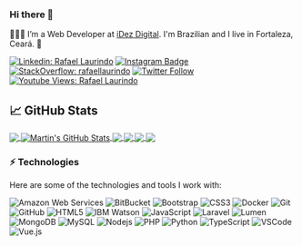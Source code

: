 ### Hi there 👋

<!--
**rafaellaurindo/rafaellaurindo** is a ✨ _special_ ✨ repository because its `README.md` (this file) appears on your GitHub profile.

Here are some ideas to get you started:

- 🔭 I’m currently working on ...
- 🌱 I’m currently learning ...
- 👯 I’m looking to collaborate on ...
- 🤔 I’m looking for help with ...
- 💬 Ask me about ...
- 📫 How to reach me: ...
- 😄 Pronouns: ...
- ⚡ Fun fact: ...
-->

👨🏻‍💻 I’m a Web Developer at [iDez Digital](https://idez.com.br/). I'm Brazilian and I live in Fortaleza, Ceará. 🌴

[![Linkedin: Rafael Laurindo](https://img.shields.io/badge/-RafaelLaurindo-blue?style=flat-square&logo=Linkedin&logoColor=white&link=https://www.linkedin.com/in/rafaellaurindo/)](https://www.linkedin.com/in/rafaellaurindo/)
[![Instagram Badge](https://img.shields.io/badge/-@rafaellaurindo.dev-purple?style=flat-square&logo=instagram&logoColor=white&link=https://instagram.com/rafaellaurindo.dev/)](https://instagram.com/rafaellaurindo.dev)
[![StackOverflow: rafaellaurindo](https://img.shields.io/badge/-Stack%20Overflow-FE7A16?style=flat-square&logo=Stack-Overflow&logoColor=white)](https://stackoverflow.com/users/11035292/rafael-laurindo)
[![Twitter Follow](https://img.shields.io/twitter/follow/_rafaellaurindo?style=social)](https://twitter.com/_rafaellaurindo)
[![Youtube Views: Rafael Laurindo](https://img.shields.io/youtube/channel/views/UC8pOz4KDLlYXx7WrCiJl0PQ?style=social)](http://youtube.com/channel/UC8pOz4KDLlYXx7WrCiJl0PQ)

## &#x1f4c8; GitHub Stats

<a href="https://github.com/rafaellaurindo/rafaellaurindo">
  <img align="center" src="https://github-readme-stats.vercel.app/api/top-langs/?username=rafaellaurindo&hide=java,html,tex&title_color=ffffff&text_color=c9cacc&icon_color=2bbc8a&bg_color=1d1f21&langs_count=3" />
</a>
<a href="https://github.com/rafaellaurindo/rafaellaurindo">
  <img align="center" src="https://github-readme-stats.vercel.app/api?username=rafaellaurindo&show_icons=true&line_height=27&count_private=true&title_color=ffffff&text_color=c9cacc&icon_color=2bbc8a&bg_color=1d1f21" alt="Martin's GitHub Stats" />
</a>

<a href="https://github.com/rafaellaurindo/laravel-telegram-logging">
  <img align="center" src="https://github-readme-stats.vercel.app/api/pin/?username=rafaellaurindo&repo=laravel-telegram-logging&title_color=ffffff&text_color=c9cacc&icon_color=2bbc8a&bg_color=1d1f21" />
</a>

<a href="https://github.com/rafaellaurindo/laravel-traducao-pt-br">
  <img align="center" src="https://github-readme-stats.vercel.app/api/pin/?username=rafaellaurindo&repo=laravel-traducao-pt-br&title_color=ffffff&text_color=c9cacc&icon_color=2bbc8a&bg_color=1d1f21" />
</a>    

<a href="https://github.com/rafaellaurindo/image-classifier-python">
  <img align="center" src="https://github-readme-stats.vercel.app/api/pin/?username=rafaellaurindo&repo=image-classifier-python&title_color=ffffff&text_color=c9cacc&icon_color=2bbc8a&bg_color=1d1f21" />
</a>

<a href="https://github.com/rafaellaurindo/laravel-brasilapi">
  <img align="center" src="https://github-readme-stats.vercel.app/api/pin/?username=rafaellaurindo&repo=laravel-brasilapi&title_color=ffffff&text_color=c9cacc&icon_color=2bbc8a&bg_color=1d1f21" />
</a>

### ⚡ Technologies

Here are some of the technologies and tools I work with:

![Amazon Web Services](https://img.shields.io/badge/-AWS-FF9000?style=flat-square&logo=amazon&logoColor=white)
![BitBucket](https://img.shields.io/badge/-BitBucket-darkblue?style=flat-square&logo=bitbucket)
![Bootstrap](https://img.shields.io/badge/-Bootstrap-563D7C?style=flat-square&logo=bootstrap)
![CSS3](https://img.shields.io/badge/-CSS3-1572B6?style=flat-square&logo=css3)
![Docker](https://img.shields.io/badge/-Docker-2496ED?style=flat-square&logo=docker&logoColor=white)
![Git](https://img.shields.io/badge/-Git-black?style=flat-square&logo=git)
![GitHub](https://img.shields.io/badge/-GitHub-181717?style=flat-square&logo=github)
![HTML5](https://img.shields.io/badge/-HTML5-E34F26?style=flat-square&logo=html5&logoColor=white)
![IBM Watson](https://img.shields.io/badge/IBM_Watson-0E4166?style=flat-square&logo=ibm&logoColor=white)
![JavaScript](https://img.shields.io/badge/-JavaScript-black?style=flat-square&logo=javascript)
![Laravel](https://img.shields.io/badge/-Laravel-EA462F?style=flat-square&logo=laravel&logoColor=white)
![Lumen](https://img.shields.io/badge/-Lumen-EA462F?style=flat-square&logo=Lumen&logoColor=white)
![MongoDB](https://img.shields.io/badge/-MongoDB-black?style=flat-square&logo=mongodb)
![MySQL](https://img.shields.io/badge/-MySQL-4479A1?style=flat-square&logo=mysql&logoColor=white)
![Nodejs](https://img.shields.io/badge/-Nodejs-339933?style=flat-square&logo=Node.js&logoColor=white)
![PHP](https://img.shields.io/badge/-PHP-474A84?style=flat-square&logo=php&logoColor=white)
![Python](https://img.shields.io/badge/-Python-4B8BBE?style=flat-square&logo=python&logoColor=white)
![TypeScript](https://img.shields.io/badge/-TypeScript-007ACC?style=flat-square&logo=typescript)
![VSCode](https://img.shields.io/badge/-VSCode-007ACC?style=flat-square&logo=visual-studio-code&logoColor=white)
![Vue.js](https://img.shields.io/badge/-Vue.js-42B883?style=flat-square&logo=vue.js&logoColor=white)
